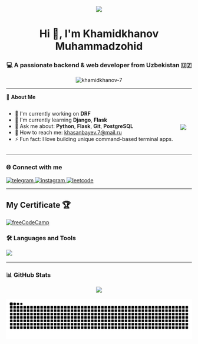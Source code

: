 
<div align="center">
  <img src="https://media0.giphy.com/media/v1.Y2lkPTc5MGI3NjExY2gydDNrazRqc2RnMHU5aXN2ejlscnBuZHFyYjRvYXo0cXQ5eHNuMiZlcD12MV9pbnRlcm5hbF9naWZfYnlfaWQmY3Q9Zw/5bGYUuT3VEVLa/giphy.gif" height="200" />
</div>



<h1 align="center">Hi 👋, I'm Khamidkhanov Muhammadzohid</h1>
<h3 align="center">💻 A passionate backend & web developer from Uzbekistan 🇺🇿</h3>

<p align="center">
  <img src="https://komarev.com/ghpvc/?username=khamidkhanov-7&label=Profile%20views&color=0e75b6&style=flat" alt="khamidkhanov-7" />
</p>

---
🚀 **About Me**  

<div style="display: flex; align-items: center; gap: 20px;">
  <div>
    <ul>
      <li>🔨 I'm currently working on <b>DRF</b></li>
      <li>🌱 I'm currently learning <b>Django</b>, <b>Flask</b></li>
      <li>💬 Ask me about: <b>Python</b>, <b>Flask</b>, <b>Git</b>, <b>PostgreSQL</b></li>
      <li>📧 How to reach me: <a href="mailto:khasanbayev.7@mail.ru">khasanbayev.7@mail.ru</a></li>
      <li>⚡ Fun fact: I love building unique command-based terminal apps.</li>
    </ul>
  </div>
  <div>
    <img src="https://media2.giphy.com/media/QBd2kLB5qDmysEXre9/giphy.gif" width="250" />
  </div>
</div>


---

### 🌐 Connect with me

<p align="left">
  <a href="https://t.me/khamidkhanov7" target="_blank">
    <img src="https://img.shields.io/badge/Telegram-2CA5E0?style=for-the-badge&logo=telegram&logoColor=white" alt="telegram" />
  </a>
  <a href="https://www.instagram.com/khamidkhanov.7/" target="_blank">
    <img src="https://img.shields.io/badge/Instagram-E4405F?style=for-the-badge&logo=instagram&logoColor=white" alt="instagram" />

 
  </a>
  <a href="https://leetcode.com/u/khamidkhanov7/" target="_blank">
    <img src="https://img.shields.io/badge/LeetCode-FFA116?style=for-the-badge&logo=leetcode&logoColor=black" alt="leetcode" />
  </a>
</p>

---
## My Certificate 🏆
[![freeCodeCamp](https://img.shields.io/badge/freeCodeCamp-Certificate-brightgreen?logo=freecodecamp)](https://www.freecodecamp.org/certification/khamidkhanov7/scientific-computing-with-python-v7)


### 🛠️ Languages and Tools

<p align="left">
  <img src="https://skillicons.dev/icons?i=python,flask,django,git,postgres,linux,html,css,js" />
</p>

---


### 📊 GitHub Stats
<p align="center">
  <img src="https://github-readme-stats.vercel.app/api/top-langs/?username=khamidkhanov-7&layout=compact&theme=dark" />
</p>

<picture>
  <source media="(prefers-color-scheme: dark)" srcset="https://raw.githubusercontent.com/asmrprog-yt/asmrprog-yt/output/github-snake-dark.svg" />
  <source media="(prefers-color-scheme: light)" srcset="https://raw.githubusercontent.com/asmrprog-yt/asmrprog-yt/output/github-snake.svg" />
  <img alt="github-snake" src="https://raw.githubusercontent.com/asmrprog-yt/asmrprog-yt/output/github-snake.svg" />
</picture>
